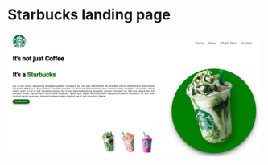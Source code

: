 # Starbucks landing page

![This is a capture](https://github.com/Anduriz/frontend-challenges/blob/starbucks-landing-page/frontend-challenges/src/assets/capture.PNG)
